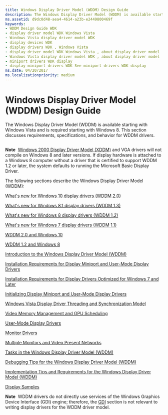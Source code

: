 ```yaml
---
title: Windows Display Driver Model (WDDM) Design Guide
description: The Windows Display Driver Model (WDDM) is available starting with Windows Vista and is required starting with Windows 8. This section discusses requirements, specifications, and behavior for WDDM drivers.
ms.assetid: d9dc0d48-aea4-4614-a23b-e2449800469f
keywords:
- WDDM Design Guide WDK
- display driver model WDK Windows Vista
- Windows Vista display driver model WDK
- display devices WDK
- display drivers WDK , Windows Vista
- display driver model WDK Windows Vista , about display driver model
- Windows Vista display driver model WDK , about display driver model
- miniport drivers WDK display
- display miniport drivers WDK See miniport drivers WDK display
ms.date: 04/20/2017
ms.localizationpriority: medium
---
```


# Windows Display Driver Model (WDDM) Design Guide


The Windows Display Driver Model (WDDM) is available starting with Windows Vista and is required starting with Windows 8. This section discusses requirements, specifications, and behavior for WDDM drivers.

## <span id="wddm_id"></span><span id="WDDM_ID"></span>


**Note**  [Windows 2000 Display Driver Model (XDDM)](windows-2000-display-driver-model-design-guide.md) and VGA drivers will not compile on Windows 8 and later versions. If display hardware is attached to a Windows 8 computer without a driver that is certified to support WDDM 1.2 or later, the system defaults to running the Microsoft Basic Display Driver.

 

The following sections describe the Windows Display Driver Model (WDDM):

[What's new for Windows 10 display drivers (WDDM 2.0)](what-s-new-for-windows-threshold-display-drivers--wddm-2-0-.md)

[What's new for Windows 8.1 display drivers (WDDM 1.3)](what-s-new-for-windows-8-1-display-drivers--wddm-1-3-.md)

[What's new for Windows 8 display drivers (WDDM 1.2)](what-s-new-for-windows-8-display-drivers.md)

[What's new for Windows 7 display drivers (WDDM 1.1)](what-s-new-for-windows-7-display-drivers--wddm-1-1-.md)

[WDDM 2.0 and Windows 10](wddm-2-0-and-windows-10.md)

[WDDM 1.2 and Windows 8](wddm-in-windows-8.md)

[Introduction to the Windows Display Driver Model (WDDM)](introduction-to-the-windows-vista-and-later-display-driver-model.md)

[Installation Requirements for Display Miniport and User-Mode Display Drivers](installing-display-miniport-and-user-mode-display-drivers.md)

[Installation Requirements for Display Drivers Optimized for Windows 7 and Later](installing-display-drivers-optimized-for-windows-7-and-later.md)

[Initializing Display Miniport and User-Mode Display Drivers](initializing-display-miniport-and-user-mode-display-drivers.md)

[Windows Vista Display Driver Threading and Synchronization Model](windows-vista-display-driver-threading-and-synchronization-model.md)

[Video Memory Management and GPU Scheduling](video-memory-management-and-gpu-scheduling.md)

[User-Mode Display Drivers](user-mode-display-drivers.md)

[Monitor Drivers](monitor-drivers.md)

[Multiple Monitors and Video Present Networks](multiple-monitors-and-video-present-networks.md)

[Tasks in the Windows Display Driver Model (WDDM)](tasks-in-the-windows-vista-display-driver-model.md)

[Debugging Tips for the Windows Display Driver Model (WDDM)](debugging-tips-for-the-windows-vista-display-driver-model.md)

[Implementation Tips and Requirements for the Windows Display Driver Model (WDDM)](implementation-tips-and-requirements-for-the-windows-vista-display-dri.md)

[Display Samples](display-samples.md)

**Note**  WDDM drivers do not directly use services of the Windows Graphics Device Interface (GDI) engine; therefore, the [GDI](gdi.md) section is not relevant to writing display drivers for the WDDM driver model.

 

 

 





